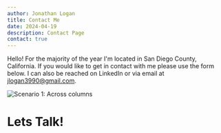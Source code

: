```yaml
---
author: Jonathan Logan
title: Contact Me
date: 2024-04-19
description: Contact Page
contact: true
---
```


Hello! For the majority of the year I'm located in San Diego County, California. If you would like to get in contact with me please use the form below. I can also be reached on LinkedIn or via email at jlogan3990@gmail.com.

![Scenario 1: Across columns](/images/map.png)


# Lets Talk!